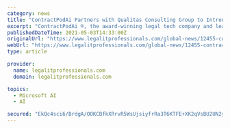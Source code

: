 ```yaml
---
category: news
title: "ContractPodAi Partners with Qualitas Consulting Group to Introduce AI-Powered Contract Management to More Legal Teams"
excerpt: "ContractPodAi ®, the award-winning legal tech company and leader in AI-powered contract lifecycle management (CLM) solutions, today announced its partnership with Qualitas Consulting Group, a leading full-service consulting organization providing technical and functional expertise for business process,"
publishedDateTime: 2021-05-03T14:33:00Z
originalUrl: "https://www.legalitprofessionals.com/global-news/12455-contractpodai-partners-with-qualitas-consulting-group-to-introduce-ai-powered-contract-management-to-more-legal-teams"
webUrl: "https://www.legalitprofessionals.com/global-news/12455-contractpodai-partners-with-qualitas-consulting-group-to-introduce-ai-powered-contract-management-to-more-legal-teams"
type: article

provider:
  name: legalitprofessionals.com
  domain: legalitprofessionals.com

topics:
  - Microsoft AI
  - AI

secured: "EkQc4sci6/BrdgA/OOKCBfkXRrvR5WsUjsiyfrRa3T6KTFE+XK2qVsBU2UN2yX+CT6hJCrZpepsrdG5DSicHvIdQV2sQNQMeYvMpgfDIJdGZFxn4tyoGSe3h92+wHfPdDFLhREWK3R9DO40bRt6Ue/LZiWIMRYVQwfw0s5olGcEKyof9czoypEUiV1ATciwPuyoJO7PAPFlDpyB9tc5/8ioK4RMM3T79jWCCfScnscW/6g2PogGvoRmm7P2yS/QASZvYh5cgzhya4Opg3bBicz0/XsbZp54HGi1uU6ukRiftCnCOS7GNomCW5TzA1HjGM3WDB8F4x2jUgUswMw150+J9ELVlcY5brV88hM0Vfko=;sVqCQcpbyzcf2ewYWB8Zag=="
---
```


